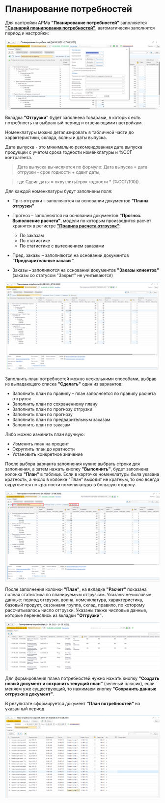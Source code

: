 # Планирование потребностей

Для настройки АРМа **"Планирование потребностей"** заполняется [**"Сценарий планирования потребностей"**](NeedsPlanningScenarios.md), автоматически заполнятся период и настройки:

[![1][1]][1]

Вкладка **"Отгрузки"** будет заполнена товарами, в которых есть потребность на выбранный период и отвечающими настройкам.

Номенклатуры можно детализировать в табличной части до характеристики, склада, волны и даты выпуска.

Дата выпуска - это минимально  рекомендованная дата выпуска продукции с учетом срока годности номенклатуры и %ОСГ контрагента.

> Дата выпуска вычисляется по формуле: Дата выпуска = дата отгрузки - срок годности + сдвиг даты, 

> где Сдвиг даты = округлить(срок годности * (%ОСГ/100)).

 Для каждой номенклатуры будут заполнены поля:

- Пр-з отгрузки – заполняются на основании документов **"Планы отгрузки"**
- Прогноз – заполняются на основании документов **"Прогноз. Выполнение расчета"**, модели по которым производится расчет хранятся в регистре [**"Правила расчета отгрузок"**](RulesForCalculatingShipments.md):

    - По заказам
    - По статистике
    - По статистике с вытеснением заказами

- Пред. заказы – заполняются на основании документов **"Предварительные заказы"**
- Заказы – заполняются на основании документов **"Заказы клиентов"** (заказы со статусом "Закрыт" не учитываются)

[![2][2]][2]

Заполнить план потребностей можно несколькими способами, выбрав из выпадающего списка **"Сделать"** один из вариантов:

- Заполнить план по правилу – план заполняется по правилу расчета отгрузок
- Заполнить план по сохраненному плану
- Заполнить план по прогнозу отгрузки
- Заполнить план по прогнозу
- Заполнить план по предварительным заказам
- Заполнить план по заказам

Либо можно изменить план вручную:

- Изменить план на процент
- Округлить план до кратности
- Установить конкретное значение

После выбора варианта заполнения нужно выбрать строки для заполнения, а затем нажать кнопку **"Выполнить"**, будет заполнена колонка **"План"** в таблице. Если в карточке номенклатуры была указана кратность, а число в колонке "План" выходит не кратным, то оно всегда округляется по кратности номенклатуры в большую сторону. 

[![3][3]][3]

После заполнения колонки **"План"**, на вкладке **"Расчет"** показана полная статистика по планируемым отгрузкам. Указаны нечисловые данные: период отгрузки, волна, номенклатура, характеристика, базовый продукт, сезоннаяя группа, склад, правило, по которому рассчитывалось число отгрузки. Указаны также числовые данные, которые перенеслись из вкладки **"Отгрузки"**.

[![4][4]][4]

Для формирования плана потребностей нужно нажать кнопку **"Создать новый документ и сохранить текущий план"** (зеленый плюсик), если меняем уже существующий, то нажимаем кнопку **"Сохранить данные отгрузки в документ"**.

В результате сформируется документ **"План потребностей"** на указанный период.

[![5][5]][5]

[1]: NeedsPlanning.assets/1.png
[2]: NeedsPlanning.assets/2.png
[3]: NeedsPlanning.assets/3.png
[4]: NeedsPlanning.assets/4.png
[5]: NeedsPlanning.assets/5.png